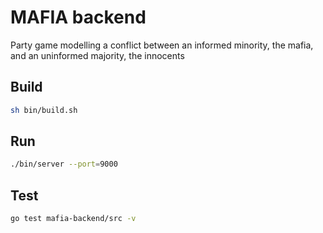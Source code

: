 # MAFIA backend

Party game modelling a conflict between an informed minority, the mafia, and an uninformed majority, the innocents

## Build
```bash
sh bin/build.sh
```

## Run
```bash
./bin/server --port=9000
```

## Test
```bash
go test mafia-backend/src -v
```
